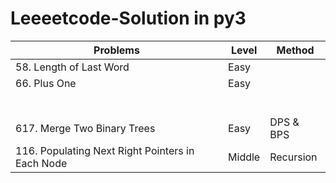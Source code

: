 # Leeeetcode-Solution in py3

| Problems | Level | Method |
| -- | -- | -- |
| 58. Length of Last Word | Easy | |
| 66. Plus One | Easy | |
|  |  |  |
|  |  |  |
|  |  |  |
|  |  |  |
|  |  |  |
|  |  |  |
| 617. Merge Two Binary Trees | Easy | DPS & BPS |
| 116. Populating Next Right Pointers in Each Node | Middle | Recursion |
